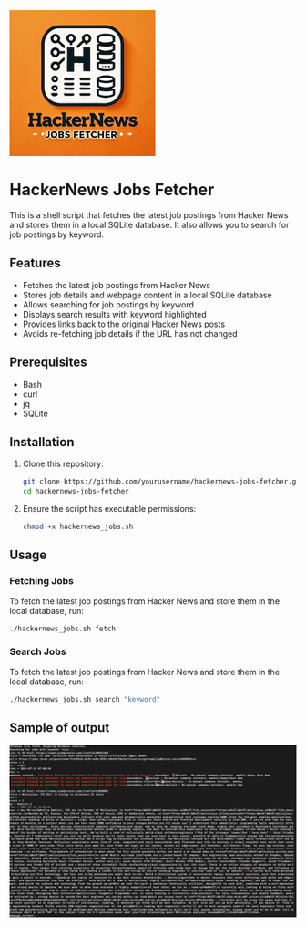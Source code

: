 ![](./icon.jpg)

# HackerNews Jobs Fetcher

This is a shell script that fetches the latest job postings from Hacker News and stores them in a local SQLite database. It also allows you to search for job postings by keyword.

## Features

- Fetches the latest job postings from Hacker News
- Stores job details and webpage content in a local SQLite database
- Allows searching for job postings by keyword
- Displays search results with keyword highlighted
- Provides links back to the original Hacker News posts
- Avoids re-fetching job details if the URL has not changed

## Prerequisites

- Bash
- curl
- jq
- SQLite

## Installation

1. Clone this repository:
    ```sh
    git clone https://github.com/yourusername/hackernews-jobs-fetcher.git
    cd hackernews-jobs-fetcher
    ```

2. Ensure the script has executable permissions:
    ```sh
    chmod +x hackernews_jobs.sh
    ```

## Usage

### Fetching Jobs

To fetch the latest job postings from Hacker News and store them in the local database, run:

```sh
./hackernews_jobs.sh fetch
```

### Search Jobs

To fetch the latest job postings from Hacker News and store them in the local database, run:

```sh
./hackernews_jobs.sh search "keyword"
```

## Sample of output

![](./README/sample_of_output.png)